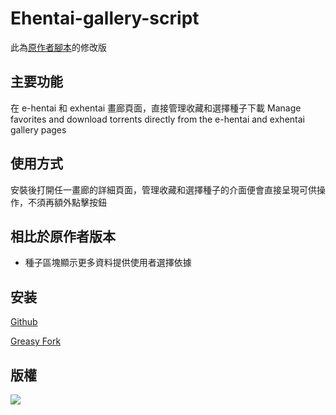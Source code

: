 # Ehentai-gallery-script
此為[原作者腳本](https://github.com/cpuopt/Ehentai-gallery-script)的修改版

## 主要功能

在 e-hentai 和 exhentai 畫廊頁面，直接管理收藏和選擇種子下載
Manage favorites and download torrents directly from the e-hentai and exhentai gallery pages

## 使用方式

安裝後打開任一畫廊的詳細頁面，管理收藏和選擇種子的介面便會直接呈現可供操作，不須再額外點擊按鈕

## 相比於原作者版本
- 種子區塊顯示更多資料提供使用者選擇依據

## 安装

[Github](https://github.com/bennyz327/Ehentai-gallery-script/raw/main/Ehentai-gallery-script.user.js)

[Greasy Fork](https://greasyfork.org/zh-TW/scripts/491873-ehentai%E7%94%BB%E5%BB%8A%E6%94%B6%E8%97%8F%E5%8A%A9%E6%89%8B-bennychou-%E8%87%AA%E7%94%A8%E4%BF%AE%E6%94%B9%E7%89%88)

## 版權

![](https://cd.xfan.top/f/1PC0/Ehentai-gallery-script.jpg)
